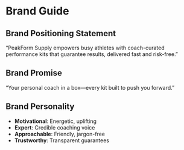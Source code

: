<!-- summary: PeakForm Supply brand identity and messaging -->

# Brand Guide

## Brand Positioning Statement
“PeakForm Supply empowers busy athletes with coach-curated performance kits that guarantee results, delivered fast and risk-free.”

## Brand Promise
“Your personal coach in a box—every kit built to push you forward.”

## Brand Personality
- **Motivational**: Energetic, uplifting  
- **Expert**: Credible coaching voice  
- **Approachable**: Friendly, jargon-free  
- **Trustworthy**: Transparent guarantees
